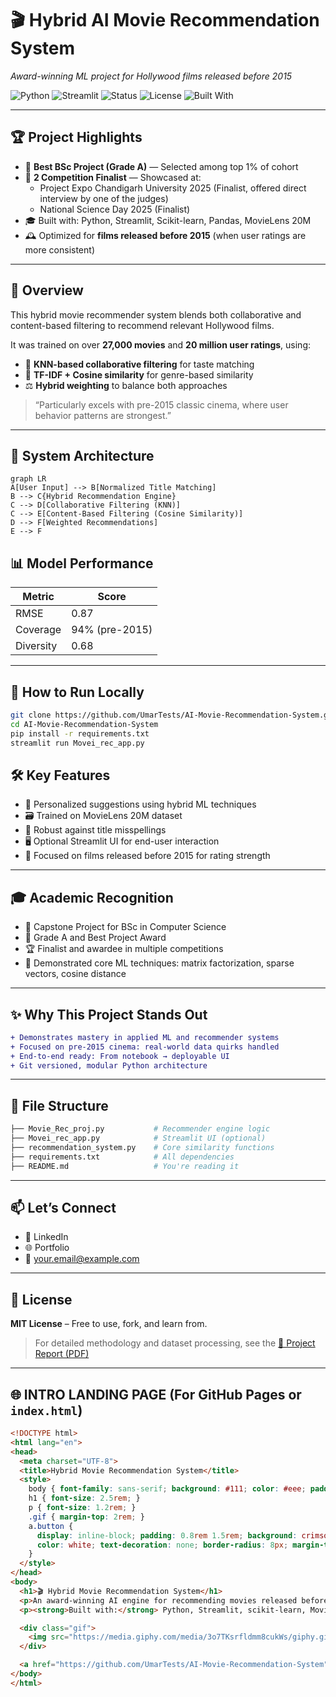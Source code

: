 # 🎬 Hybrid AI Movie Recommendation System
*Award-winning ML project for Hollywood films released before 2015*

![Python](https://img.shields.io/badge/Python-3.10-blue?logo=python)
![Streamlit](https://img.shields.io/badge/Streamlit-Deployed-red?logo=streamlit)
![Status](https://img.shields.io/badge/Academic_Grade-A-green)
![License](https://img.shields.io/badge/License-MIT-lightgrey)
![Built With](https://img.shields.io/badge/Built%20By-Umar-lightblue)

---

## 🏆 Project Highlights

- 🥇 **Best BSc Project (Grade A)** — Selected among top 1% of cohort  
- 🎯 **2 Competition Finalist** — Showcased at:
  - Project Expo Chandigarh University 2025 (Finalist, offered direct interview by one of the judges)
  - National Science Day 2025 (Finalist)
- 🎓 Built with: Python, Streamlit, Scikit-learn, Pandas, MovieLens 20M
- 🕰️ Optimized for **films released before 2015** (when user ratings are more consistent)

---

## 📖 Overview

This hybrid movie recommender system blends both collaborative and content-based filtering to recommend relevant Hollywood films.

It was trained on over **27,000 movies** and **20 million user ratings**, using:
- 🔗 **KNN-based collaborative filtering** for taste matching
- 🧠 **TF-IDF + Cosine similarity** for genre-based similarity
- ⚖️ **Hybrid weighting** to balance both approaches

> “Particularly excels with pre-2015 classic cinema, where user behavior patterns are strongest.”

---

## 🧠 System Architecture

```mermaid
graph LR
A[User Input] --> B[Normalized Title Matching]
B --> C{Hybrid Recommendation Engine}
C --> D[Collaborative Filtering (KNN)]
C --> E[Content-Based Filtering (Cosine Similarity)]
D --> F[Weighted Recommendations]
E --> F
```
## 📊 Model Performance

| Metric    | Score              |
|-----------|--------------------|
| RMSE      | 0.87               |
| Coverage  | 94% (pre-2015)     |
| Diversity | 0.68               |

---

## 🚀 How to Run Locally

```bash
git clone https://github.com/UmarTests/AI-Movie-Recommendation-System.git
cd AI-Movie-Recommendation-System
pip install -r requirements.txt
streamlit run Movei_rec_app.py
```
## 🛠 Key Features

- 🎯 Personalized suggestions using hybrid ML techniques  
- 🗃️ Trained on MovieLens 20M dataset  
- 🧩 Robust against title misspellings  
- 🖥️ Optional Streamlit UI for end-user interaction  
- 🎥 Focused on films released before 2015 for rating strength  

---

## 🎓 Academic Recognition

- 📌 Capstone Project for BSc in Computer Science  
- 🏅 Grade A and Best Project Award  
- 🏆 Finalist and awardee in multiple competitions  
- 🧠 Demonstrated core ML techniques: matrix factorization, sparse vectors, cosine distance  

---

## ✨ Why This Project Stands Out

```diff
+ Demonstrates mastery in applied ML and recommender systems  
+ Focused on pre-2015 cinema: real-world data quirks handled  
+ End-to-end ready: From notebook → deployable UI  
+ Git versioned, modular Python architecture  
```

---

## 📂 File Structure

```bash
├── Movie_Rec_proj.py           # Recommender engine logic  
├── Movei_rec_app.py            # Streamlit UI (optional)  
├── recommendation_system.py    # Core similarity functions  
├── requirements.txt            # All dependencies  
├── README.md                   # You're reading it  
```

---

## 📫 Let’s Connect

- 🔗 LinkedIn  
- 🌐 Portfolio  
- 📧 your.email@example.com  

---

## 📄 License

**MIT License** – Free to use, fork, and learn from.

> For detailed methodology and dataset processing, see the [📄 Project Report (PDF)](https://github.com/UmarTests/AI-Movie-Recommendation-System/blob/main/YOUR_REPORT_FILE.pdf)

---

## 🌐 INTRO LANDING PAGE (For GitHub Pages or `index.html`)

```html
<!DOCTYPE html>
<html lang="en">
<head>
  <meta charset="UTF-8">
  <title>Hybrid Movie Recommendation System</title>
  <style>
    body { font-family: sans-serif; background: #111; color: #eee; padding: 2rem; text-align: center; }
    h1 { font-size: 2.5rem; }
    p { font-size: 1.2rem; }
    .gif { margin-top: 2rem; }
    a.button {
      display: inline-block; padding: 0.8rem 1.5rem; background: crimson;
      color: white; text-decoration: none; border-radius: 8px; margin-top: 1rem;
    }
  </style>
</head>
<body>
  <h1>🎬 Hybrid Movie Recommendation System</h1>
  <p>An award-winning AI engine for recommending movies released before 2015.</p>
  <p><strong>Built with:</strong> Python, Streamlit, scikit-learn, MovieLens</p>

  <div class="gif">
    <img src="https://media.giphy.com/media/3o7TKsrfldmm8cukWs/giphy.gif" width="480" />
  </div>

  <a href="https://github.com/UmarTests/AI-Movie-Recommendation-System" class="button">🔗 View on GitHub</a>
</body>
</html>
```
